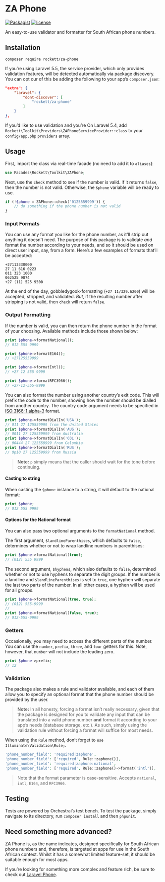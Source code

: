 # ZA Phone

[![Packagist](https://img.shields.io/packagist/v/rockett/za-phone.svg?style=flat-square)]()
[![license](https://img.shields.io/github/license/mikerockett/za-phone.svg?style=flat-square)]()

An easy-to-use validator and formatter for South African phone numbers.

## Installation

```
composer require rockett/za-phone
```

If you’re using Laravel 5.5, the service provider, which only provides validation features, will be detected automatically via package discovery. You can opt our of this be adding the following to your app’s `composer.json`:

```json
"extra": {
    "laravel": {
        "dont-discover": [
            "rockett/za-phone"
        ]
    }
},
```


If you’d like to use validation and you’re On Laravel 5.4, add `Rockett\Toolkit\Providers\ZAPhoneServiceProvider::class` to your `config/app.php` `providers` array.

## Usage

First, import the class via real-time facade (no need to add it to `aliases`):

```php
use Facades\Rockett\Toolkit\ZAPhone;
```

Next, use the `check` method to see if the number is valid. If it returns `false`, then the number is not valid. Otherwise, the `$phone` variable will be ready to use.

```php
if (!$phone = ZAPhone::check('0125559999')) {
    // do something if the phone number is not valid
}
```

### Input Formats

You can use any format you like for the phone number, as it'll strip out anything it doesn't need. The purpose of this package is to validate *and* format the number according to your needs, and so it should be used on direct user input, say, from a form. Here’s a few examples of formats that’ll be accepted:

```
+27113330000
27 11 616 0223
011 323 1000
062525 9874
+27 (11) 525 9500
```

At the end of the day, gobbledygook-formatting (`+27 11/329.6200`) will be accepted, stripped, and validated. *But*, if the resulting number after stripping is not valid, then `check` will return `false`.

### Output Formatting

If the number is valid, you can then return the phone number in the format of your choosing. Available methods include those shown below:

```php
print $phone->formatNational();
// 012 555 9999

print $phone->formatE164();
// +27125559999

print $phone->formatIntl();
// +27 12 555 9999

print $phone->formatRFC3966();
// +27-12-555-9999
```

You can also format the number using another country’s exit code. This will prefix the code to the number, showing how the number should be dialled from another country. The country code argument needs to be specified in [ISO 3166-1 alpha-3](https://en.wikipedia.org/wiki/ISO_3166-1_alpha-3) format.

```php
print $phone->formatDialIn('USA');
// 011 27 125559999 from the United States
print $phone->formatDialIn('AUS');
// 0011 27 125559999 from Australia
print $phone->formatDialIn('COL');
// 00444 27 125559999 from Colombia
print $phone->formatDialIn('RUS');
// 8p10 27 125559999 from Russia
```

> **Note:** `p` simply means that the caller should wait for the tone before continuing.

#### Casting to string

When casting the `$phone` instance to a string, it will default to the national format:

```php
print $phone;
// 012 555 9999
```

#### Options for the National format

You can also pass two optional arguments to the `formatNational` method.

The first argument, `$landlineParenthises`, which defaults to `false`, determines whether or not to wrap landline numbers in parenthises:

```php
print $phone->formatNational(true);
// (012) 555 9999
```

The second argument, `$hyphens`, which also defaults to `false`, determined whether or not to use hyphens to separate the digit groups. If the number is a landline and `$landlineParenthises` is set to `true`, one hyphen will separate the last two parts of the number. In all other cases, a hyphen will be used for all groups.

```php
print $phone->formatNational(true, true);
// (012) 555-9999
//
print $phone->formatNational(false, true);
// 012-555-9999
```

### Getters

Occasionally, you may need to access the different parts of the number. You can use the `number`, `prefix`, `three`, and `four` getters for this. Note, however, that `number` will not include the leading zero.

```php
print $phone->prefix;
// 12
```

### Validation

The package also makes a rule and validator available, and each of them allow you to specify an optional format that the phone number should be provided by the user.

> **Note:** In all honesty, forcing a format isn’t really necessary, given that the package is designed for you to validate any input that can be translated into a valid phone number **and** format it according to your app’s needs (database storage, etc.). As such, simply using the validation rule without forcing a format will suffice for most needs.

When using the `Rule` method, don’t forget to `use Illuminate\Validation\Rule;`.

```php
'phone_number_field': 'required|zaphone',
'phone_number_field': ['required', Rule::zaphone()],
'phone_number_field': 'required|zaphone:national',
'phone_number_field': ['required', Rule::zaphone()->format('intl')],
```

> Note that the format parameter is case-sensitive. Accepts `national`, `intl`, `E164`, and `RFC3966`.

## Testing

Tests are powered by Orchestral’s test bench. To test the package, simply navigate to its directory, run `composer install` and then `phpunit`.

## Need something more advanced?

ZA Phone is, as the name indicates, designed specifically for South African phone numbers and, therefore, is targeted at apps for use in the South African context. Whilst it has a somewhat limited feature-set, it should be suitable enough for most apps.

If you’re looking for something more complex and feature rich, be sure to check out [Laravel Phone](https://github.com/Propaganistas/Laravel-Phone).
